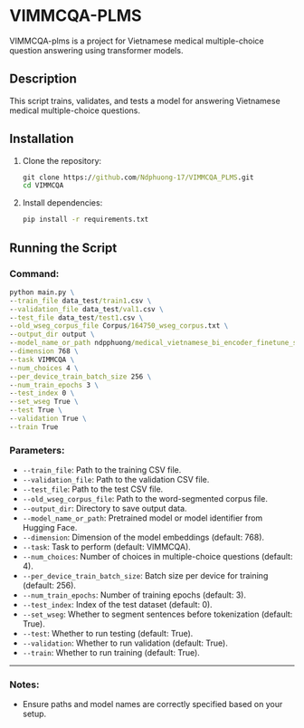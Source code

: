 # VIMMCQA-PLMS

VIMMCQA-plms is a project for Vietnamese medical multiple-choice question answering using transformer models.

## Description

This script trains, validates, and tests a model for answering Vietnamese medical multiple-choice questions.

## Installation

1. Clone the repository:
   ```cmd
   git clone https://github.com/Ndphuong-17/VIMMCQA_PLMS.git
   cd VIMMCQA
   ```
2. Install dependencies:
   ```cmd
   pip install -r requirements.txt
   ```

## Running the Script

### Command:
```cmd
python main.py \
--train_file data_test/train1.csv \
--validation_file data_test/val1.csv \
--test_file data_test/test1.csv \
--old_wseg_corpus_file Corpus/164750_wseg_corpus.txt \
--output_dir output \
--model_name_or_path ndpphuong/medical_vietnamese_bi_encoder_finetune_simcse_part_2 \
--dimension 768 \
--task VIMMCQA \
--num_choices 4 \
--per_device_train_batch_size 256 \
--num_train_epochs 3 \
--test_index 0 \
--set_wseg True \
--test True \
--validation True \
--train True
```

### Parameters:
- `--train_file`: Path to the training CSV file.
- `--validation_file`: Path to the validation CSV file.
- `--test_file`: Path to the test CSV file.
- `--old_wseg_corpus_file`: Path to the word-segmented corpus file.
- `--output_dir`: Directory to save output data.
- `--model_name_or_path`: Pretrained model or model identifier from Hugging Face.
- `--dimension`: Dimension of the model embeddings (default: 768).
- `--task`: Task to perform (default: VIMMCQA).
- `--num_choices`: Number of choices in multiple-choice questions (default: 4).
- `--per_device_train_batch_size`: Batch size per device for training (default: 256).
- `--num_train_epochs`: Number of training epochs (default: 3).
- `--test_index`: Index of the test dataset (default: 0).
- `--set_wseg`: Whether to segment sentences before tokenization (default: True).
- `--test`: Whether to run testing (default: True).
- `--validation`: Whether to run validation (default: True).
- `--train`: Whether to run training (default: True).

---

### Notes:
- Ensure paths and model names are correctly specified based on your setup.